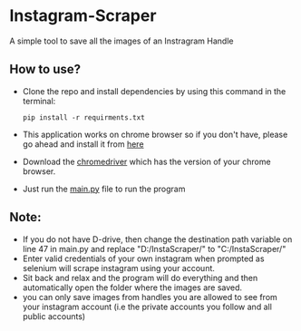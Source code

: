 # Instagram-Scraper
A simple tool to save all the images of an Instragram Handle

## How to use?

- Clone the repo and install dependencies by using this command in the terminal: 

      pip install -r requirments.txt


- This application works on chrome browser so if you don't have, please go ahead and install it from [here](https://www.google.com/chrome/?brand=YTUH&gclid=CjwKCAjw8cCGBhB6EiwAgORey5Bar_RZgnl2L_Tow7uUhqj0yD0lXlSb3Zmev98sj7CYAPt5wIrtohoCmmUQAvD_BwE&gclsrc=aw.ds)
- Download the [chromedriver](https://chromedriver.chromium.org/downloads) which has the version of your chrome browser.
- Just run the [main.py](./main.py) file to run the program

## Note:

- If you do not have D-drive, then change the destination path variable on line 47 in main.py and replace "D:/InstaScraper/" to "C:/InstaScraper/"
- Enter valid credentials of your own instagram when prompted as selenium will scrape instagram using your account.
- Sit back and relax and the program will do everything and then automatically open the folder where the images are saved.
- you can only save images from handles you are allowed to see from your instagram account (i.e the private accounts you follow and all public accounts)
